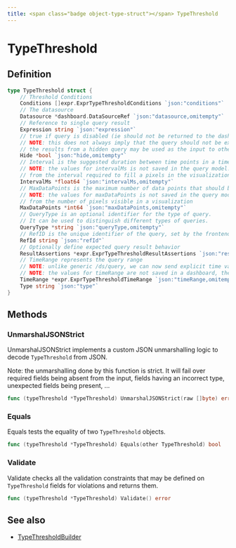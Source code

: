 ```yaml
---
title: <span class="badge object-type-struct"></span> TypeThreshold
---
```

# <span class="badge object-type-struct"></span> TypeThreshold

## Definition

```go
type TypeThreshold struct {
    // Threshold Conditions
    Conditions []expr.ExprTypeThresholdConditions `json:"conditions"`
    // The datasource
    Datasource *dashboard.DataSourceRef `json:"datasource,omitempty"`
    // Reference to single query result
    Expression string `json:"expression"`
    // true if query is disabled (ie should not be returned to the dashboard)
    // NOTE: this does not always imply that the query should not be executed since
    // the results from a hidden query may be used as the input to other queries (SSE etc)
    Hide *bool `json:"hide,omitempty"`
    // Interval is the suggested duration between time points in a time series query.
    // NOTE: the values for intervalMs is not saved in the query model.  It is typically calculated
    // from the interval required to fill a pixels in the visualization
    IntervalMs *float64 `json:"intervalMs,omitempty"`
    // MaxDataPoints is the maximum number of data points that should be returned from a time series query.
    // NOTE: the values for maxDataPoints is not saved in the query model.  It is typically calculated
    // from the number of pixels visible in a visualization
    MaxDataPoints *int64 `json:"maxDataPoints,omitempty"`
    // QueryType is an optional identifier for the type of query.
    // It can be used to distinguish different types of queries.
    QueryType *string `json:"queryType,omitempty"`
    // RefID is the unique identifier of the query, set by the frontend call.
    RefId string `json:"refId"`
    // Optionally define expected query result behavior
    ResultAssertions *expr.ExprTypeThresholdResultAssertions `json:"resultAssertions,omitempty"`
    // TimeRange represents the query range
    // NOTE: unlike generic /ds/query, we can now send explicit time values in each query
    // NOTE: the values for timeRange are not saved in a dashboard, they are constructed on the fly
    TimeRange *expr.ExprTypeThresholdTimeRange `json:"timeRange,omitempty"`
    Type string `json:"type"`
}
```
## Methods

### <span class="badge object-method"></span> UnmarshalJSONStrict

UnmarshalJSONStrict implements a custom JSON unmarshalling logic to decode `TypeThreshold` from JSON.

Note: the unmarshalling done by this function is strict. It will fail over required fields being absent from the input, fields having an incorrect type, unexpected fields being present, …

```go
func (typeThreshold *TypeThreshold) UnmarshalJSONStrict(raw []byte) error
```

### <span class="badge object-method"></span> Equals

Equals tests the equality of two `TypeThreshold` objects.

```go
func (typeThreshold *TypeThreshold) Equals(other TypeThreshold) bool
```

### <span class="badge object-method"></span> Validate

Validate checks all the validation constraints that may be defined on `TypeThreshold` fields for violations and returns them.

```go
func (typeThreshold *TypeThreshold) Validate() error
```

## See also

 * <span class="badge builder"></span> [TypeThresholdBuilder](./builder-TypeThresholdBuilder.md)

